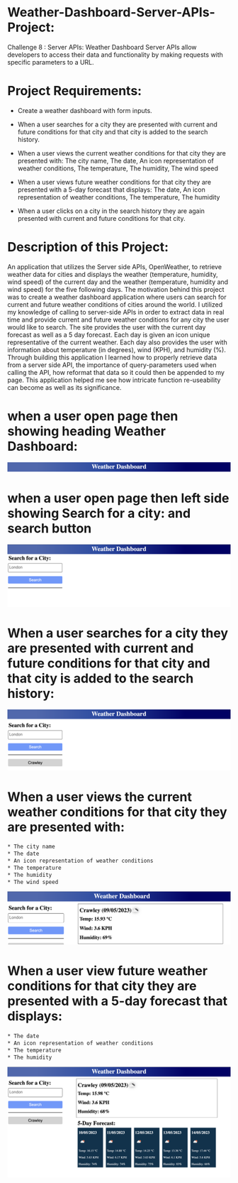 # Weather-Dashboard-Server-APIs-Project:
Challenge 8 : Server APIs: Weather Dashboard
Server APIs allow developers to access their data and functionality by making requests with specific parameters to a URL.

# Project Requirements:
* Create a weather dashboard with form inputs.

* When a user searches for a city they are presented with current and future conditions for that city and that city is added to the search history.

* When a user views the current weather conditions for that city they are presented with:
  The city name, The date, An icon representation of weather conditions, The temperature, The humidity, The wind speed

* When a user views future weather conditions for that city they are presented with a 5-day forecast that displays:
 The date, An icon representation of weather conditions, The temperature, The humidity

* When a user clicks on a city in the search history they are again presented with current and future conditions for that city.

# Description of this Project: 
An application that utilizes the Server side APIs, OpenWeather, to retrieve weather data for cities and displays the weather (temperature, humidity, wind speed) of the current day and the weather (temperature, humidity and wind speed) for the five following days.
The motivation behind this project was to create a weather dashboard application where users can search for current and future weather conditions of cities around the world. I utilized my knowledge of calling to server-side APIs in order to extract data in real time and provide current and future weather conditions for any city the user would like to search. The site provides the user with the current day forecast as well as a 5 day forecast. Each day is given an icon unique representative of the current weather. Each day also provides the user with information about temperature (in degrees), wind (KPH), and humidity (%). Through building this application I learned how to properly retrieve data from a server side API, the importance of query-parameters used when calling the API, how reformat that data so it could then be appended to my page. This application helped me see how intricate function re-useability can become as well as its significance.

# when a user open page then showing heading Weather Dashboard:
![alt](./images/img-1.png)

# when a user open page then left side showing Search for a city: and search button
![alt](./images/img-2.png)

# When a user searches for a city they are presented with current and future conditions for that city and that city is added to the search history:
![alt](./images/img-3.png)

#  When a user views the current weather conditions for that city they are presented with:
    * The city name
    * The date
    * An icon representation of weather conditions
    * The temperature
    * The humidity
    * The wind speed
 ![alt](./images/img-4.png) 

# When a user view future weather conditions for that city they are presented with a 5-day forecast that displays:
    * The date
    * An icon representation of weather conditions
    * The temperature
    * The humidity
 ![alt](./images/img-5.png)   
